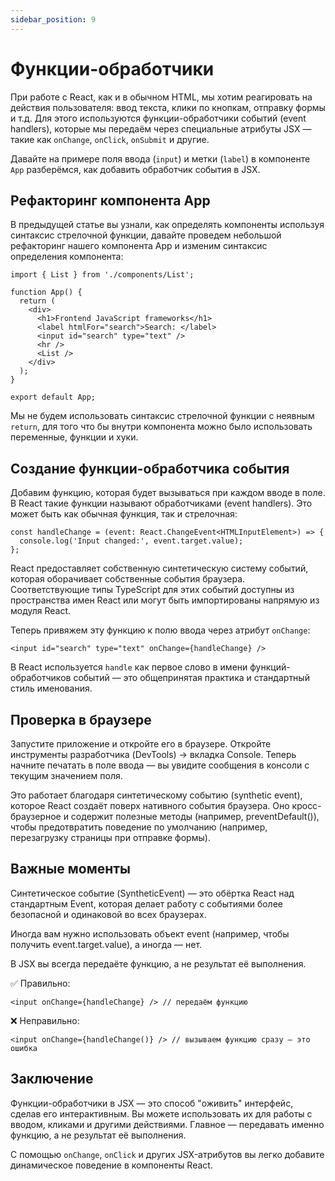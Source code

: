```yaml
---
sidebar_position: 9
---
```


# Функции-обработчики

При работе с React, как и в обычном HTML, мы хотим реагировать на действия пользователя: ввод текста, клики по кнопкам, отправку формы и т.д. Для этого используются функции-обработчики событий (event handlers), которые мы передаём через специальные атрибуты JSX — такие как `onChange`, `onClick`, `onSubmit` и другие.

Давайте на примере поля ввода (`input`) и метки (`label`) в компоненте `App` разберёмся, как добавить обработчик события в JSX.

## Рефакторинг компонента App

В предыдущей статье вы узнали, как определять компоненты используя синтаксис стрелочной функции, 
давайте проведем небольшой рефакторинг нашего компонента App и изменим синтаксис определения компонента:

```tsx
import { List } from './components/List';

function App() {
  return (
    <div>
      <h1>Frontend JavaScript frameworks</h1>
      <label htmlFor="search">Search: </label>
      <input id="search" type="text" />
      <hr />
      <List />
    </div>
  );
}

export default App;
```

Мы не будем использовать синтаксис стрелочной функции с неявным `return`, для того что бы внутри компонента
можно было использовать переменные, функции и хуки.

## Создание функции-обработчика события

Добавим функцию, которая будет вызываться при каждом вводе в поле. В React такие функции называют обработчиками (event handlers). Это может быть как обычная функция, так и стрелочная:

```tsx
const handleChange = (event: React.ChangeEvent<HTMLInputElement>) => {
  console.log('Input changed:', event.target.value);
};
```

React предоставляет собственную синтетическую систему событий, которая оборачивает собственные события браузера. Соответствующие типы TypeScript для этих событий доступны из пространства имен React или могут быть импортированы напрямую из модуля React.

Теперь привяжем эту функцию к полю ввода через атрибут `onChange`:

```tsx
<input id="search" type="text" onChange={handleChange} />
```

В React используется `handle` как первое слово в имени функций-обработчиков событий — это общепринятая практика и стандартный стиль именования.

## Проверка в браузере

Запустите приложение и откройте его в браузере. Откройте инструменты разработчика (DevTools) → вкладка Console. Теперь начните печатать в поле ввода — вы увидите сообщения в консоли с текущим значением поля.

Это работает благодаря синтетическому событию (synthetic event), которое React создаёт поверх нативного события браузера. Оно кросс-браузерное и содержит полезные методы (например, preventDefault()), чтобы предотвратить поведение по умолчанию (например, перезагрузку страницы при отправке формы).

## Важные моменты

Синтетическое событие (SyntheticEvent) — это обёртка React над стандартным Event, которая делает работу с событиями более безопасной и одинаковой во всех браузерах.

Иногда вам нужно использовать объект event (например, чтобы получить event.target.value), а иногда — нет.

В JSX вы всегда передаёте функцию, а не результат её выполнения.

✅ Правильно:

```tsx
<input onChange={handleChange} /> // передаём функцию
```

❌ Неправильно:

```tsx
<input onChange={handleChange()} /> // вызываем функцию сразу — это ошибка
```

## Заключение

Функции-обработчики в JSX — это способ "оживить" интерфейс, сделав его интерактивным. Вы можете использовать их для работы с вводом, кликами и другими действиями. Главное — передавать именно функцию, а не результат её выполнения.

С помощью `onChange`, `onClick` и других JSX-атрибутов вы легко добавите динамическое поведение в компоненты React. 